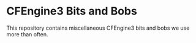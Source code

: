 CFEngine3 Bits and Bobs
=======================

This repository contains miscellaneous CFEngine3 bits and bobs we use more than
often.
